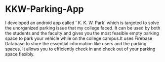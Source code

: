 # KKW-Parking-App
I developed an android app called ' K. K. W. Park' which is targeted to solve the unorganized parking issue that my college faced. It can be used by both the students and the faculty and gives you the most feasible empty parking space to park your vehicle while on the college campus.It uses Firebase Database to store the essential information like users and the parking spaces. It allows you to efficiently check in and check out of your parking space flexibly.

